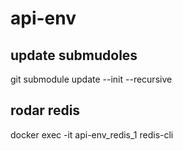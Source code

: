 # api-env


## update submudoles
git submodule update --init --recursive

## rodar redis
docker exec -it api-env_redis_1 redis-cli